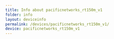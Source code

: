 ```yaml
---
title: Info about pacificnetworks_rt150m_v1
folder: info
layout: deviceinfo
permalink: /devices/pacificnetworks_rt150m_v1/
device: pacificnetworks_rt150m_v1
---
```

